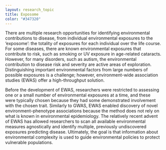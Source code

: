 ```yaml
---
layout: research_topic
title: Exposome
color: "#347320"
---
```


There are multiple research opportunities for identifying environmental contributions to disease, from individual environmental exposures to the ‘exposome’: the totality of exposures for each individual over the life course. For some diseases, there are known environmental exposures that contribute to risk, such as smoking or UV exposure in age-related cataracts. However, for many disorders, such as autism, the environmental contribution to disease risk and severity are active areas of exploration. Distinguishing important environmental factors from large numbers of possible exposures is a challenge; however, environment-wide association studies (EWAS) offer a high-throughput solution. 

Before the development of EWAS, researchers were restricted to assessing one or a small number of environmental exposures at a time, and these were typically chosen because they had some demonstrated involvement with the chosen trait. Similarly to GWAS, EWAS enabled discovery of novel environment–phenotype associations because the method does not rely on what is known in environmental epidemiology. The relatively recent advent of EWAS has allowed researchers to scan all available environmental measures agnostically and identify multiple, previously undiscovered exposures predicting disease. Ultimately, the goal is that information about environmental complexity is used to guide environmental policies to protect vulnerable populations. 